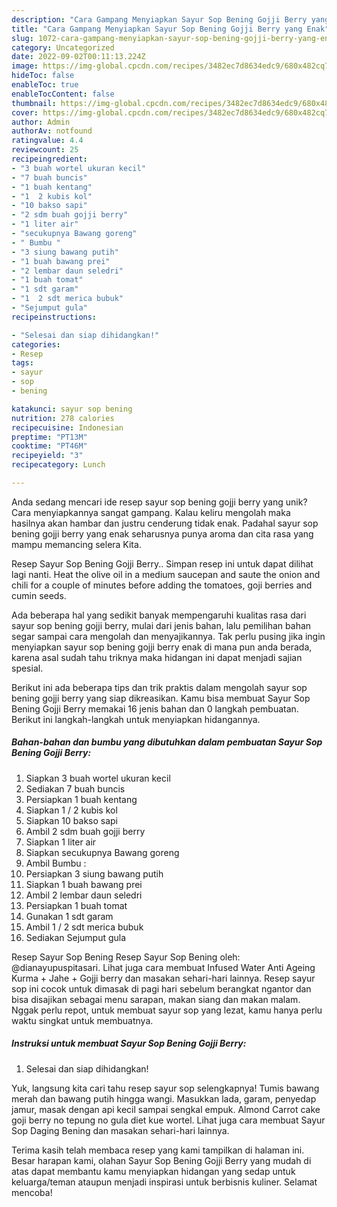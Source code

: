 ```yaml
---
description: "Cara Gampang Menyiapkan Sayur Sop Bening Gojji Berry yang Enak"
title: "Cara Gampang Menyiapkan Sayur Sop Bening Gojji Berry yang Enak"
slug: 1072-cara-gampang-menyiapkan-sayur-sop-bening-gojji-berry-yang-enak
category: Uncategorized
date: 2022-09-02T00:11:13.224Z
image: https://img-global.cpcdn.com/recipes/3482ec7d8634edc9/680x482cq70/sayur-sop-bening-gojji-berry-foto-resep-utama.jpg
hideToc: false
enableToc: true
enableTocContent: false
thumbnail: https://img-global.cpcdn.com/recipes/3482ec7d8634edc9/680x482cq70/sayur-sop-bening-gojji-berry-foto-resep-utama.jpg
cover: https://img-global.cpcdn.com/recipes/3482ec7d8634edc9/680x482cq70/sayur-sop-bening-gojji-berry-foto-resep-utama.jpg
author: Admin
authorAv: notfound
ratingvalue: 4.4
reviewcount: 25
recipeingredient:
- "3 buah wortel ukuran kecil"
- "7 buah buncis"
- "1 buah kentang"
- "1  2 kubis kol"
- "10 bakso sapi"
- "2 sdm buah gojji berry"
- "1 liter air"
- "secukupnya Bawang goreng"
- " Bumbu "
- "3 siung bawang putih"
- "1 buah bawang prei"
- "2 lembar daun seledri"
- "1 buah tomat"
- "1 sdt garam"
- "1  2 sdt merica bubuk"
- "Sejumput gula"
recipeinstructions:

- "Selesai dan siap dihidangkan!"
categories:
- Resep
tags:
- sayur
- sop
- bening

katakunci: sayur sop bening 
nutrition: 278 calories
recipecuisine: Indonesian
preptime: "PT13M"
cooktime: "PT46M"
recipeyield: "3"
recipecategory: Lunch

---
```





Anda sedang mencari ide resep sayur sop bening gojji berry yang unik? Cara menyiapkannya sangat gampang. Kalau keliru mengolah maka hasilnya akan hambar dan justru cenderung tidak enak. Padahal sayur sop bening gojji berry yang enak seharusnya punya aroma dan cita rasa yang mampu memancing selera Kita.





Resep Sayur Sop Bening Gojji Berry.. Simpan resep ini untuk dapat dilihat lagi nanti. Heat the olive oil in a medium saucepan and saute the onion and chili for a couple of minutes before adding the tomatoes, goji berries and cumin seeds.

Ada beberapa hal yang sedikit banyak mempengaruhi kualitas rasa dari sayur sop bening gojji berry, mulai dari jenis bahan, lalu pemilihan bahan segar sampai cara mengolah dan menyajikannya. Tak perlu pusing jika ingin menyiapkan sayur sop bening gojji berry enak di mana pun anda berada, karena asal sudah tahu triknya maka hidangan ini dapat menjadi sajian spesial.






Berikut ini ada beberapa tips dan trik praktis dalam mengolah sayur sop bening gojji berry yang siap dikreasikan. Kamu bisa membuat Sayur Sop Bening Gojji Berry memakai 16 jenis bahan dan 0 langkah pembuatan. Berikut ini langkah-langkah untuk menyiapkan hidangannya.

<!--inarticleads1-->

##### Bahan-bahan dan bumbu yang dibutuhkan dalam pembuatan Sayur Sop Bening Gojji Berry:

1. Siapkan 3 buah wortel ukuran kecil
1. Sediakan 7 buah buncis
1. Persiapkan 1 buah kentang
1. Siapkan 1 / 2 kubis kol
1. Siapkan 10 bakso sapi
1. Ambil 2 sdm buah gojji berry
1. Siapkan 1 liter air
1. Siapkan secukupnya Bawang goreng
1. Ambil  Bumbu :
1. Persiapkan 3 siung bawang putih
1. Siapkan 1 buah bawang prei
1. Ambil 2 lembar daun seledri
1. Persiapkan 1 buah tomat
1. Gunakan 1 sdt garam
1. Ambil 1 / 2 sdt merica bubuk
1. Sediakan Sejumput gula


Resep Sayur Sop Bening Resep Sayur Sop Bening oleh: @dianayupuspitasari. Lihat juga cara membuat Infused Water Anti Ageing Kurma + Jahe + Gojji berry dan masakan sehari-hari lainnya. Resep sayur sop ini cocok untuk dimasak di pagi hari sebelum berangkat ngantor dan bisa disajikan sebagai menu sarapan, makan siang dan makan malam. Nggak perlu repot, untuk membuat sayur sop yang lezat, kamu hanya perlu waktu singkat untuk membuatnya. 

<!--inarticleads2-->

##### Instruksi untuk membuat Sayur Sop Bening Gojji Berry:


1. Selesai dan siap dihidangkan!

Yuk, langsung kita cari tahu resep sayur sop selengkapnya! Tumis bawang merah dan bawang putih hingga wangi. Masukkan lada, garam, penyedap jamur, masak dengan api kecil sampai sengkal empuk. Almond Carrot cake goji berry no tepung no gula diet kue wortel. Lihat juga cara membuat Sayur Sop Daging Bening dan masakan sehari-hari lainnya. 

Terima kasih telah membaca resep yang kami tampilkan di halaman ini. Besar harapan kami, olahan Sayur Sop Bening Gojji Berry yang mudah di atas dapat membantu kamu menyiapkan hidangan yang sedap untuk keluarga/teman ataupun menjadi inspirasi untuk berbisnis kuliner. Selamat mencoba!
